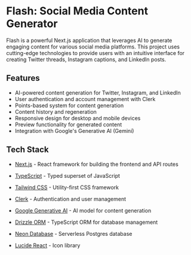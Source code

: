 

# Flash: Social Media Content Generator

Flash is a powerful Next.js application that leverages AI to generate engaging content for various social media platforms. This project uses cutting-edge technologies to provide users with an intuitive interface for creating Twitter threads, Instagram captions, and LinkedIn posts.

## Features

- AI-powered content generation for Twitter, Instagram, and LinkedIn
- User authentication and account management with Clerk
- Points-based system for content generation
- Content history and regeneration
- Responsive design for desktop and mobile devices
- Preview functionality for generated content
- Integration with Google's Generative AI (Gemini)

## Tech Stack

- [Next.js](https://nextjs.org/) - React framework for building the frontend and API routes
- [TypeScript](https://www.typescriptlang.org/) - Typed superset of JavaScript
- [Tailwind CSS](https://tailwindcss.com/) - Utility-first CSS framework
- [Clerk](https://clerk.com/) - Authentication and user management
- [Google Generative AI](https://ai.google.dev/) - AI model for content generation
- [Drizzle ORM](https://orm.drizzle.team/) - TypeScript ORM for database management
- [Neon Database](https://neon.tech/) - Serverless Postgres database

- [Lucide React](https://lucide.dev/) - Icon library

